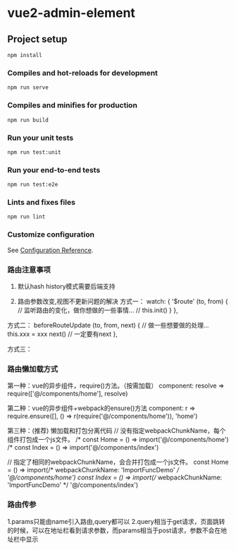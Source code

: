 <!--
 * @Description: vscode自带注释
 * @Version: 2.0
 * @Autor: lhl
 * @Date: 2020-10-20 22:04:24
 * @LastEditors: lhl
 * @LastEditTime: 2021-01-17 20:50:11
-->
# vue2-admin-element

## Project setup
```
npm install
```

### Compiles and hot-reloads for development
```
npm run serve
```

### Compiles and minifies for production
```
npm run build
```

### Run your unit tests
```
npm run test:unit
```

### Run your end-to-end tests
```
npm run test:e2e
```

### Lints and fixes files
```
npm run lint
```

### Customize configuration
See [Configuration Reference](https://cli.vuejs.org/config/).


### 路由注意事项 
1. 默认hash history模式需要后端支持

2. 路由参数改变,视图不更新问题的解决
方式一：
watch: {
  '$route' (to, from) {
   // 监听路由的变化，做你想做的一些事情...
   // this.init()
  }
},

方式二：
beforeRouteUpdate (to, from, next) {
  // 做一些想要做的处理...
  this.xxx = xxx
  next() // 一定要有next
 },

 方式三：
 <router-view :key="$route.fullPath " />

### 路由懒加载方式 
第一种：vue的异步组件，require()方法。（按需加载）
component: resolve => require(['@/components/home'], resolve)

第二种：vue的异步组件+webpack的ensure()方法 
component: r => require.ensure([], () => r(require('@/components/home')), 'home')

第三种：(推荐) 懒加载和打包分离代码
// 没有指定webpackChunkName，每个组件打包成一个js文件。
/* const Home = () => import('@/components/home')
/* const Index = () => import('@/components/index')

// 指定了相同的webpackChunkName，会合并打包成一个js文件。
const Home = () => import(/* webpackChunkName: 'ImportFuncDemo' */ '@/components/home')
const Index = () => import(/* webpackChunkName: 'ImportFuncDemo' */ '@/components/index')

### 路由传参
1.params只能由name引入路由,query都可以
2.query相当于get请求，页面跳转的时候，可以在地址栏看到请求参数，而params相当于post请求，参数不会在地址栏中显示